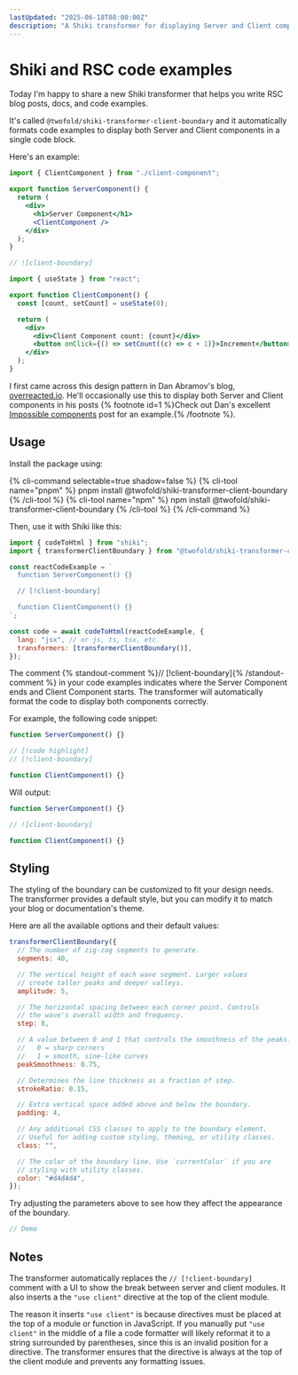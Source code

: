 ```yaml
---
lastUpdated: "2025-06-18T08:00:00Z"
description: "A Shiki transformer for displaying Server and Client components."
---
```


# Shiki and RSC code examples

Today I'm happy to share a new Shiki transformer that helps you write RSC blog posts, docs, and code examples.

It's called `@twofold/shiki-transformer-client-boundary` and it automatically formats code examples to display both Server and Client components in a single code block.

Here's an example:

```jsx
import { ClientComponent } from "./client-component";

export function ServerComponent() {
  return (
    <div>
      <h1>Server Component</h1>
      <ClientComponent />
    </div>
  );
}

// ![client-boundary]

import { useState } from "react";

export function ClientComponent() {
  const [count, setCount] = useState(0);

  return (
    <div>
      <div>Client Component count: {count}</div>
      <button onClick={() => setCount((c) => c + 1)}>Increment</button>
    </div>
  );
}
```

I first came across this design pattern in Dan Abramov's blog, [overreacted.io](https://overreacted.io/). He'll occasionally use this to display both Server and Client components in his posts {% footnote id=1 %}Check out Dan's excellent [Impossible components](https://overreacted.io/impossible-components/) post for an example.{% /footnote %}.

## Usage

Install the package using:

{% cli-command selectable=true shadow=false %}
{% cli-tool name="pnpm" %}
pnpm install @twofold/shiki-transformer-client-boundary
{% /cli-tool %}
{% cli-tool name="npm" %}
npm install @twofold/shiki-transformer-client-boundary
{% /cli-tool %}
{% /cli-command %}

Then, use it with Shiki like this:

```js {% isClientBoundaryEnabled=false %}
import { codeToHtml } from "shiki";
import { transformerClientBoundary } from "@twofold/shiki-transformer-client-boundary";

const reactCodeExample = `
  function ServerComponent() {}

  // [!client-boundary]

  function ClientComponent() {}
`;

const code = await codeToHtml(reactCodeExample, {
  lang: "jsx", // or js, ts, tsx, etc.
  transformers: [transformerClientBoundary()],
});
```

The comment {% standout-comment %}// [!client-boundary]{% /standout-comment %} in your code examples indicates where the Server Component ends and Client Component starts. The transformer will automatically format the code to display both components correctly.

For example, the following code snippet:

```jsx {% isClientBoundaryEnabled=false %}
function ServerComponent() {}

// [!code highlight]
// [!client-boundary]

function ClientComponent() {}
```

Will output:

```jsx
function ServerComponent() {}

// ![client-boundary]

function ClientComponent() {}
```

## Styling

The styling of the boundary can be customized to fit your design needs. The transformer provides a default style, but you can modify it to match your blog or documentation's theme.

Here are all the available options and their default values:

```js
transformerClientBoundary({
  // The number of zig-zag segments to generate.
  segments: 40,

  // The vertical height of each wave segment. Larger values
  // create taller peaks and deeper valleys.
  amplitude: 5,

  // The horizontal spacing between each corner point. Controls
  // the wave's overall width and frequency.
  step: 8,

  // A value between 0 and 1 that controls the smoothness of the peaks.
  //   0 = sharp corners
  //   1 = smooth, sine-like curves
  peakSmoothness: 0.75,

  // Determines the line thickness as a fraction of step.
  strokeRatio: 0.15,

  // Extra vertical space added above and below the boundary.
  padding: 4,

  // Any additional CSS classes to apply to the boundary element.
  // Useful for adding custom styling, theming, or utility classes.
  class: "",

  // The color of the boundary line. Use `currentColor` if you are
  // styling with utility classes.
  color: "#d4d4d4",
});
```

Try adjusting the parameters above to see how they affect the appearance of the boundary.

```jsx
// Demo
```

## Notes

The transformer automatically replaces the `// [!client-boundary]` comment with a UI to show the break between server and client modules. It also inserts a the `"use client"` directive at the top of the client module.

The reason it inserts `"use client"` is because directives must be placed at the top of a module or function in JavaScript. If you manually put `"use client"` in the middle of a file a code formatter will likely reformat it to a string surrounded by parentheses, since this is an invalid position for a directive. The transformer ensures that the directive is always at the top of the client module and prevents any formatting issues.
